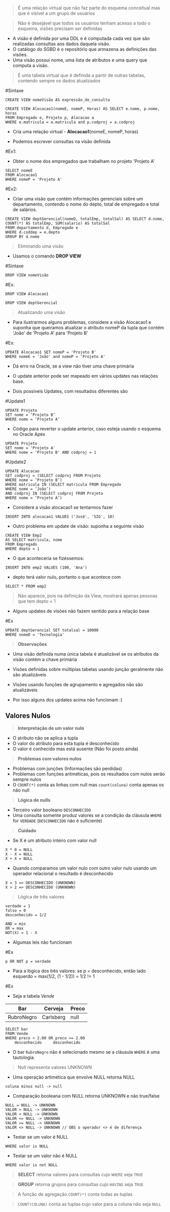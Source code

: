 >É uma relação virtual que não faz parte do esquema conceitual mas que é visível a um grupo de usuários

>Não é desejável que todos os usuários tenham acesso a todo o esquema, visões precisam ser definidas


- A visão é definida por uma DDL e é computada cada vez que são realizadas consultas aos dados daquela visão.
- O catálogo do SGBD é o repositório que armazena as definições das visões.
- Uma visão possui nome, uma lista de atributos e uma query que computa a visão.

> É uma tabela virtual que é definida a partir de outras tabelas, contendo sempre os dados atualizados

#Sintaxe

```
CREATE VIEW nomeVisão AS expressão_de_consulta
```

```
CREATE VIEW Alocacao1(nomeE, nomeP, Horas) AS SELECT e.nome, p.nome, horas
FROM Empregado e, Projeto p, Alocacao a
WHERE e.matricula = a.matricula and p.codproj = a.codproj
```

- Cria uma relação virtual - **Alocacao1**(nomeE, nomeP, horas)

- Podemos escrever consultas na visão definida

#Ex1:

- Obter o nome dos empregados que trabalham no projeto 'Projeto A'

```
SELECT nomeE
FROM Alocacao1
WHERE nomeP = 'Projeto A'
```

#Ex2:

- Criar uma visão que contém informações gerenciais sobre um departamento, contendo o nome do depto, total de empregado e total de salários.

```
CREATE VIEW deptGerencial(nomeD, totalEmp, totalSal) AS SELECT d.nome, COUNT(*) AS totalEmp, SUM(salario) AS totalSal
FROM departamento d, Empregado e
WHERE d.coddep = e.depto
GROUP BY d.nome
```

> Eliminando uma visão

- Usamos o comando **DROP VIEW**

#Sintaxe 

```
DROP VIEW nomeVisão
```

#Ex:

```
DROP VIEW Alocacao1
```

```
DROP VIEW deptGerencial
```

>Atualizando uma visão

- Para ilustrarmos alguns problemas, considere a visão Alocacao1 e suponha que queiramos atualizar o atributo nomeP da tupla que contém 'João' de 'Projeto A' para 'Projeto B'

#Ex:

```
UPDATE Alocacao1 SET nomeP = 'Projeto B'
WHERE nomeE = 'João' and nomeP = 'Projeto A'
```

- Dá erro na Oracle, se a view não tiver uma chave primária

- O update anterior pode ser mapeado em vários updates nas relações base.

- Dois possíveis Updates, com resultados diferentes são

#Update1

```
UPDATE Projeto
SET nome = ‘Projeto B’
WHERE nome = ‘Projeto A’
```

- Código para reverter o update anterior, caso esteja usando o esquema no Oracle Apex

```
UPDATE Projeto
SET nome = 'Projeto A'
WHERE nome = 'Projeto B' AND codproj = 1
```

#Update2 

```
UPDATE Alocacao
SET codproj = (SELECT codproj FROM Projeto
WHERE nome = ‘Projeto B’)
WHERE matricula IN (SELECT matricula FROM Empregado
WHERE nome = ‘João’)
AND codproj IN (SELECT codproj FROM Projeto
WHERE nome = ‘Projeto A’)
```

- Considere a visão alocacao1 se tentarmos fazer 

```
INSERT INTO alocacao1 VALUES ('José', 'SIG', 10)
```

- Outro problema em update de visão: suponha a seguinte visão

```
CREATE VIEW Emp2  
AS SELECT matricula, nome  
FROM Empregado  
WHERE depto = 1
```

- O que aconteceria se fizéssemos:

```
INSERT INTO emp2 VALUES (100, 'Ana')
```

- depto terá valor nulo, portanto o que acontece com

```
SELECT * FROM emp2
```

> Não aparece, pois na definição da View, mostrará apenas pessoas que tem depto = 1

- Alguns updates de visões não fazem sentido para a relação base

#Ex 

```
UPDATE deptGerencial SET totalsal = 10000
WHERE nomeD = 'Tecnologia'
```

>**Observações**

- Uma visão definida numa única tabela é atualizável se os atributos da visão contém a chave primária
- Visões definidas sobre múltiplas tabelas usando junção geralmente não são atualizáveis
- Visões usando funções de agrupamento e agregados não são atualizáveis

- Por isso alguns dos updates acima não funcionam :)

## Valores Nulos

>**Interpretação de um valor nulo**

- O atributo não se aplica a tupla 
- O valor do atributo para esta tupla é desconhecido
- O valor é conhecido mas está ausente (Não foi posto ainda)

>**Problemas com valores nulos**

- Problemas com junções (Informações são perdidas)
- Problemas com funções aritméticas,  pois os resultados com nulos serão sempre nulos
- O ```COUNT(*)``` conta as linhas com null mas ```count(coluna)``` conta apenas os não null

> **Lógica de nulls**

- Terceiro valor booleano ```DESCONHECIDO```
- Uma consulta somente produz valores se a condição da cláusula ```WHERE``` for ```VERDADE``` (```DESCONHECIDO``` não é suficiente)

> **Cuidado**

- Se X é um atributo inteiro com valor null

```
X * 0 = NULL
X - X = NULL
X + X = NULL
```

- Quando comparamos um valor nulo com outro  valor nulo usando um operador relacional o resultado é desconhecido

```
X = 3 => DESCONHECIDO (UNKNOWN)
X > 2 => DESCONHECIDO (UNKNOWN)
```

> Lógica de três valores

```
verdade = 1
falso = 0
desconhecido = 1/2
```

```
AND = min
OR = max
NOT(X) = 1 - X
```

- Algumas leis não funcionam

#Ex

```
p OR NOT p = verdade
```

- Para a lógica dos três valores: se p = desconhecido, então lado esquerdo = max(1/2, (1 - 1/2)) = 1/2 != 1

#Ex 

- Seja a tabela *Vende*

| Bar | Cerveja | Preco |
|-------|--------------|-----------|
| RubroNegro | Carlsberg | null |

```
SELECT bar
FROM Vende
WHERE preco < 2.00 OR preco >= 2.00
	desconhecido     desconhecido
```

- O bar ```RubroNegro``` não é selecionado mesmo se a cláusula ```WHERE``` é uma tautologia.

> Null representa valores UNKNOWN

- Uma operação artimética que envolve NULL retorna NULL

```
coluna minus null -> null
```

- Comparação booleana com NULL retorna UNKNOWN e não true/false

```
NULL = NULL -> UNKNOWN
VALOR > NULL -> UNKNOWN
VALOR < NULL -> UNKNOWN
VALOR <= NULL -> UNKNOWN
VALOR >= NULL -> UNKNOWN
VALOR <> NULL -> UNKNOWN // OBS o operador <> é de diferença
```

- Testar se um valor é NULL

```
WHERE valor is NULL
```

- Testar se um valor não é NULL

```
WHERE valor is not NULL
```

> **SELECT** retorna valores para consultas cujo `WHERE` seja `TRUE`

> **GROUP** retorna grupos para consultas cujo `HAVING` seja `TRUE`

> A função de agregação `COUNT(*)` conta todas as tuplas

> `COUNT(COLUNA)` conta as tuplas cujo valor para a coluna não seja `NULL`

